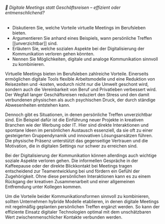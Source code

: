 ###### 🏢 Digitale Meetings statt Geschäftsreisen – effizient oder entmenschlichend?
- Diskutieren Sie, welche Vorteile virtuelle Meetings im Berufsleben bieten.  
- Argumentieren Sie anhand eines Beispiels, wann persönliche Treffen [[unverzichtbar]] sind.  
- Erläutern Sie, welche sozialen Aspekte bei der Digitalisierung der Kommunikation verloren gehen könnten.  
- Nennen Sie Möglichkeiten, digitale und analoge Kommunikation sinnvoll zu kombinieren.  


Virtuelle Meetings bieten im Berufsleben zahlreiche Vorteile. Einerseits ermöglichen digitale Tools flexible Arbeitsmodelle und eine Reduktion von Reisezeiten und -kosten, wodurch nicht nur die Umwelt geschont wird, sondern auch die Vereinbarkeit von Beruf und Privatleben verbessert wird. Der Wegfall langer Geschäftsreisen reduziert den Stress und den damit verbundenen physischen als auch psychischen Druck, der durch ständige Abwesenheiten entstehen kann.

Dennoch gibt es Situationen, in denen persönliche Treffen unverzichtbar sind. Ein Beispiel dafür ist die Einführung neuer Projekte in kreativen Branchen wie der Werbung oder IT. Hier sind direkte Interaktionen und spontane Ideen im persönlichen Austausch essenziell, da sie oft zu einer gesteigerten Gruppendynamik und innovativen Lösungsansätzen führen. Die physische Präsenz unterstützt das gegenseitige Vertrauen und die Motivation, die in digitalen Settings nur schwer zu erreichen sind.

Bei der Digitalisierung der Kommunikation können allerdings auch wichtige soziale Aspekte verloren gehen. Die informellen Gespräche in der Kaffeepause oder der direkte Blickkontakt bei Meetings tragen entscheidend zur Teamentwicklung bei und fördern ein Gefühl der Zugehörigkeit. Ohne diese persönlichen Interaktionen kann es zu einem Rückgang der kreativen Zusammenarbeit und einer allgemeinen Entfremdung unter Kollegen kommen.

Um die Vorteile beider Kommunikationsformen sinnvoll zu kombinieren, sollten Unternehmen hybride Modelle etablieren, in denen digitale Meetings mit regelmäßig geplanten persönlichen Treffen ergänzt werden. So kann der effiziente Einsatz digitaler Technologien optimal mit dem unschätzbaren Wert zwischenmenschlicher Kontakte verbunden werden.